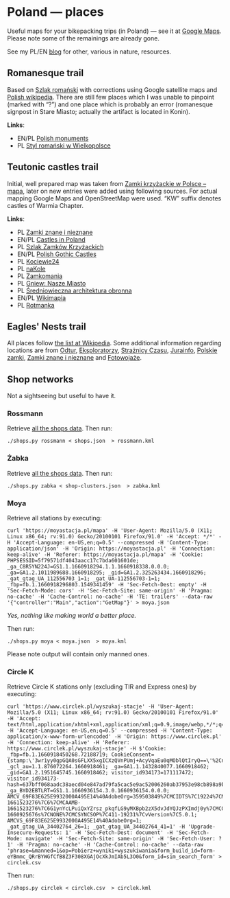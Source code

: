 # Poland — places

Useful maps for your bikepacking trips (in Poland) — see it at
[Google Maps](https://www.google.com/maps/d/edit?mid=1l2Pl5J3VAosJ-ESXrLPnW0w6s7h-yeNe&usp=sharing).
Please note some of the remainings are already gone.

See my PL/EN [blog](https://przypadkopis.wordpress.com/) for other, various in nature, resources.

## Romanesque trail

Based on [Szlak romański](https://turystyczneszlaki.pl/szlak-romanski/) with corrections using Google satellite maps
and [Polish wikipedia](https://pl.wikipedia.org/wiki/Szlak_Roma%C5%84ski_w_Polsce). There are still few places which
I was unable to pinpoint (marked with “?”) and one place which is probably an error (romanesque signpost in Stare Miasto;
actually the artifact is located in Konin).

**Links**:

* EN/PL [Polish monuments](https://zabytek.pl/)
* PL [Styl romański w Wielkopolsce](https://wielkopolskaciekawie.pl/bez-kategorii/styl-romanski-w-wielkopolsce/)

## Teutonic castles trail

Initial, well prepared map was taken from [Zamki krzyżackie w Polsce – mapa](https://discover.pl/mapa-zamkow-krzyzackich-w-polsce/),
later on new entries were added using following sources. For actual mapping Google Maps and OpenStreetMap were used. “KW” suffix denotes castles of Warmia Chapter.

**Links**:

* PL [Zamki znane i nieznane](https://zamkiobronne.pl/)
* EN/PL [Castles in Poland](http://www.polishcastles.eu/)
* PL [Szlak Zamków Krzyżackich](https://kujawsko-pomorskie.travel/pl/content/szlak-zamkow-krzyzackich)
* EN/PL [Polish Gothic Castles](https://zamkigotyckie.org.pl/en)
* PL [Kociewie24](https://kociewie24.eu/)
* PL [naKole](http://www.nakole.net/)
* PL [Zamkomania](https://zamkomania.pl/)
* PL [Gniew: Nasze Miasto](https://gniew.naszemiasto.pl/)
* PL [Średniowieczna architektura obronna](https://zamkidwory.forumoteka.pl/)
* EN/PL [Wikimapia](http://wikimapia.org/)
* PL [Rotmanka](http://zamki.rotmanka.com/)

## Eagles' Nests trail

All places follow [the list at Wikipedia](https://pl.wikipedia.org/wiki/Orle_Gniazda). Some additional information regarding
locations are from [Odtur](https://odtur.pl/atrakcje/gieblo-zamek-w-gieble-nieistniejacy-47573.html),
[Eksploratorzy](https://eksploratorzy.com.pl/viewtopic.php?f=99&t=19155), [Strażnicy Czasu](http://www.straznicyczasu.pl/viewtopic.php?t=2012),
[Jurainfo](https://www.jurainfo.pl/p/1,straznica-obronna-na-kamieniu-mirow-kolo-czestochowy),
[Polskie zamki](https://www.zamki.pl/?idzamku=wiesiolka), [Zamki znane i nieznane](https://zamkiobronne.pl/zamek/brzeznica/)
and [Fotowojaże](https://fotowojaze.pl/zloty-potok/).

## Shop networks

Not a sightseeing but useful to have it.

### Rossmann

Retrieve [all the shops data](https://www.rossmann.pl/shops/api/shops). Then run:
```
./shops.py rossmann < shops.json  > rossmann.kml
```

### Żabka

Retrieve [all the shops data](https://www.zabka.pl/ajax/shop-clusters.json). Then run:
```
./shops.py zabka < shop-clusters.json  > zabka.kml
```

### Moya

Retrieve all stations by executing:
```
curl 'https://moyastacja.pl/mapa' -H 'User-Agent: Mozilla/5.0 (X11; Linux x86_64; rv:91.0) Gecko/20100101 Firefox/91.0' -H 'Accept: */*' -H 'Accept-Language: en-US,en;q=0.5' --compressed -H 'Content-Type: application/json' -H 'Origin: https://moyastacja.pl' -H 'Connection: keep-alive' -H 'Referer: https://moyastacja.pl/mapa' -H 'Cookie: PHPSESSID=5f79571df4043aacc17c7bda601601de; _ga_C8R5YN224J=GS1.1.1660918294.1.1.1660918338.0.0.0; _ga=GA1.2.1011989688.1660918295; _gid=GA1.2.325263434.1660918296; _gat_gtag_UA_112556703_1=1; _gat_UA-112556703-1=1; _fbp=fb.1.1660918296803.1549341459' -H 'Sec-Fetch-Dest: empty' -H 'Sec-Fetch-Mode: cors' -H 'Sec-Fetch-Site: same-origin' -H 'Pragma: no-cache' -H 'Cache-Control: no-cache' -H 'TE: trailers' --data-raw '{"controller":"Main","action":"GetMap"}' > moya.json
```

*Yes, nothing like making world a better place.*

Then run:
```
./shops.py moya < moya.json  > moya.kml
```

Please note output will contain only manned ones.

### Circle K

Retrieve Circle K stations only (excluding TIR and Express ones) by executing:
```
curl 'https://www.circlek.pl/wyszukaj-stacje' -H 'User-Agent: Mozilla/5.0 (X11; Linux x86_64; rv:91.0) Gecko/20100101 Firefox/91.0' -H 'Accept: text/html,application/xhtml+xml,application/xml;q=0.9,image/webp,*/*;q=0.8' -H 'Accept-Language: en-US,en;q=0.5' --compressed -H 'Content-Type: application/x-www-form-urlencoded' -H 'Origin: https://www.circlek.pl' -H 'Connection: keep-alive' -H 'Referer: https://www.circlek.pl/wyszukaj-stacje' -H $'Cookie: _fbp=fb.1.1660918450268.72188719; CookieConsent={stamp:\'3wr1yy0gpGQA0sGFLXX5xgICXzQVnPUmj+AcyVqaEu0qMOblQtIryQ==\'%2Cnecessary:true%2Cpreferences:true%2Cstatistics:true%2Cmarketing:true%2Cver:1%2Cutc:1660918460332%2Cregion:\'pl\'}; _gcl_au=1.1.876072264.1660918461; _ga=GA1.1.1432840077.1660918462; _gid=GA1.2.1951645745.1660918462; visitor_id934173=171117472; visitor_id934173-hash=637bff068aadc38aecd04e847ad79fa5cac5e9ac52006260ab37953e98cb898a9be08d78569098a946f42868dd802845aed73abe; _ga_BYD2EBTLRT=GS1.1.1660936154.3.0.1660936154.0.0.0; AMCV_69F83E625E9932000A495E14%40AdobeOrg=359503849%7CMCIDTS%7C19224%7CMCMID%7C87750715433958135714062286142339562421%7CMCAAMLH-1661523276%7C6%7CMCAAMB-1661523276%7C6G1ynYcLPuiQxYZrsz_pkqfLG9yMXBpb2zX5dvJdYQJzPXImdj0y%7CMCOPTOUT-1660925676s%7CNONE%7CMCSYNCSOP%7C411-19231%7CvVersion%7C5.0.1; AMCVS_69F83E625E9932000A495E14%40AdobeOrg=1; _gat_gtag_UA_34402764_26=1; _gat_gtag_UA_34402764_41=1' -H 'Upgrade-Insecure-Requests: 1' -H 'Sec-Fetch-Dest: document' -H 'Sec-Fetch-Mode: navigate' -H 'Sec-Fetch-Site: same-origin' -H 'Sec-Fetch-User: ?1' -H 'Pragma: no-cache' -H 'Cache-Control: no-cache' --data-raw 'phrase=&manned=1&op=Pobierz+wyniki+wyszukiwania&form_build_id=form-eYBmmc_QRrBYWGfCfB8Z3F308XGAjOcXkJmIAb5L3O0&form_id=sim_search_form' > circlek.csv
```

Then run:
```
./shops.py circlek < circlek.csv  > circlek.kml
```


